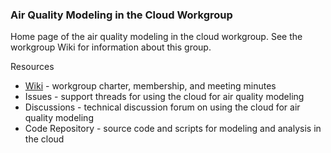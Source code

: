 ### Air Quality Modeling in the Cloud Workgroup

Home page of the air quality modeling in the cloud workgroup. See the workgroup Wiki for information about this group.

Resources

* [Wiki](https://github.com/CMASCenter/modeling-in-the-cloud/wiki) - workgroup charter, membership, and meeting minutes
* Issues - support threads for using the cloud for air quality modeling
* Discussions - technical discussion forum on using the cloud for air quality modeling
* Code Repository - source code and scripts for modeling and analysis in the cloud
